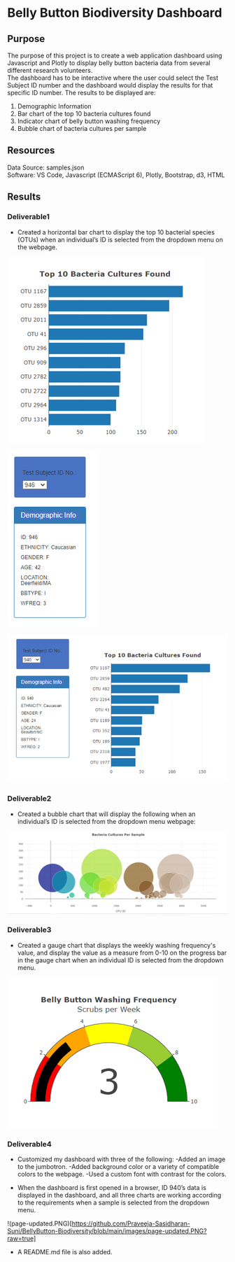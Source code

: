 # Belly Button Biodiversity Dashboard

## Purpose
The purpose of this project is to create a web application dashboard using Javascript and Plotly to display belly button bacteria data from several different research volunteers.  
The dashboard has to be interactive where the user could select the Test Subject ID number and the dashboard would display the results for that specific ID number. 
 The results to be displayed are:

1. Demographic Information
2. Bar chart of the top 10 bacteria cultures found
3. Indicator chart of belly button washing frequency
4. Bubble chart of bacteria cultures per sample

## Resources
Data Source: samples.json </br>
Software: VS Code, Javascript (ECMAScript 6), Plotly, Bootstrap, d3, HTML

## Results

### Deliverable1

* Created a horizontal bar chart to display the top 10 bacterial species (OTUs) when an individual’s ID is selected from the dropdown menu on the webpage.

![barchart.PNG](https://github.com/Praveeja-Sasidharan-Suni/BellyButton-Biodiversity/blob/main/images/barchart.PNG?raw=true)

![test-sub-id-select.PNG](https://github.com/Praveeja-Sasidharan-Suni/BellyButton-Biodiversity/blob/main/images/test-sub-id-select.PNG?raw=true)

![d1final.PNG](https://github.com/Praveeja-Sasidharan-Suni/BellyButton-Biodiversity/blob/main/images/d1final.PNG?raw=true)


### Deliverable2

* Created a bubble chart that will display the following when an individual’s ID is selected from the dropdown menu webpage:


![bubble-chart.PNG](https://github.com/Praveeja-Sasidharan-Suni/BellyButton-Biodiversity/blob/main/images/bubble-chart.PNG?raw=true)

### Deliverable3

* Created a gauge chart that displays the weekly washing frequency's value, and display the value as a measure from 0-10 on the progress bar in the gauge chart when an individual ID is selected from the dropdown menu.

![guagechart.PNG](https://github.com/Praveeja-Sasidharan-Suni/BellyButton-Biodiversity/blob/main/images/guagechart.PNG?raw=true)

### Deliverable4

* Customized my dashboard with three of the following:
-Added an image to the jumbotron.
-Added background color or a variety of compatible colors to the webpage.
-Used a custom font with contrast for the colors.

* When the dashboard is first opened in a browser, ID 940’s data is displayed in the dashboard, and all three charts are working according to the requirements when a sample 
is selected from the dropdown menu.

!(page-updated.PNG)[https://github.com/Praveeja-Sasidharan-Suni/BellyButton-Biodiversity/blob/main/images/page-updated.PNG?raw=true]

* A README.md file is also added.


